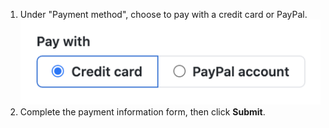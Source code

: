 1. Under "Payment method", choose to pay with a credit card or PayPal.
  ![Switch Billing payment methods](/assets/images/help/billing/billing_switch_payments.png)
1. Complete the payment information form, then click **Submit**.
